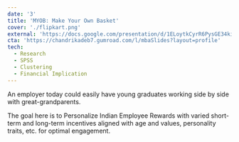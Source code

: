 ```yaml
---
date: '3'
title: 'MYOB: Make Your Own Basket'
cover: './flipkart.png'
external: 'https://docs.google.com/presentation/d/1ELoytkCyrR6PysGE34kiz_b6PXTBmbf_SWKGwSu9SeE/edit?usp=sharing'
cta: 'https://chandrikadeb7.gumroad.com/l/mbaSlides?layout=profile'
tech:
  - Research
  - SPSS
  - Clustering
  - Financial Implication
---
```


An employer today could easily have young graduates working side by side with great-grandparents. 

The goal here is to Personalize Indian Employee Rewards with varied short-term and long-term incentives aligned with age and values, personality traits, etc. for optimal engagement.

